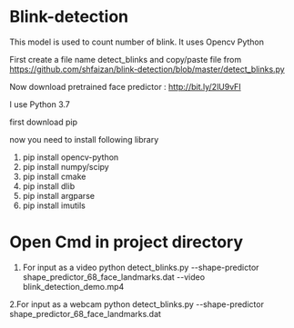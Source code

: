 # Blink-detection
This model is used to count number of blink. It uses Opencv Python 


First create a file name detect_blinks and copy/paste file from https://github.com/shfaizan/blink-detection/blob/master/detect_blinks.py
 
 Now download pretrained face predictor : http://bit.ly/2lU9vFI
 
 I use Python 3.7
 
 first download pip 
  
  now you need to install following library
  
  1. pip install opencv-python
  2. pip install numpy/scipy
  3. pip install cmake
  4. pip install dlib
  5. pip install argparse
  6. pip install imutils




# Open Cmd in project directory  

1. For input as a video
python detect_blinks.py --shape-predictor shape_predictor_68_face_landmarks.dat --video blink_detection_demo.mp4

2.For input as a webcam
python detect_blinks.py --shape-predictor shape_predictor_68_face_landmarks.dat
